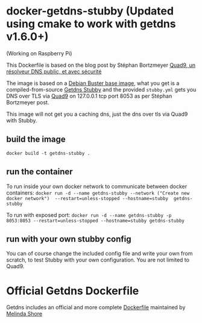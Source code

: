 # docker-getdns-stubby (Updated using cmake to work with getdns v1.6.0+)
(Working on Raspberry Pi)

This Dockerfile is based on the blog post by Stéphan Bortzmeyer [Quad9, un résolveur DNS public, et avec sécurité](http://www.bortzmeyer.org/quad9.html/) 

The image is based on a [Debian Buster base image](https://hub.docker.com/_/debian/), what you get is a compiled-from-source [Getdns Stubby](https://dnsprivacy.org/wiki/display/DP/DNS+Privacy+Daemon+-+Stubby) and the provided `stubby.yml` gets you DNS over TLS via [Quad9](https://www.quad9.net/#/about) on 127.0.0.1 tcp port 8053 as per Stéphan Bortzmeyer post. 

This image will not get you a caching dns, just the dns over tls via Quad9 with Stubby.

## build the image

``docker build -t getdns-stubby . ``

## run the container

To run inside your own docker network to communicate between docker containers:
``docker run -d --name getdns-stubby --network ("Create new docker network")  --restart=unless-stopped --hostname=stubby  getdns-stubby``

To run with exposed port:
``docker run -d --name getdns-stubby -p 8053:8053 --restart=unless-stopped --hostname=stubby getdns-stubby``

## run with your own stubby config

You can of course change the included config file and write your own from scratch, to test Stubby with your own configuration. You are not limited to Quad9. 

# Official Getdns Dockerfile

Getdns includes an official and more complete [Dockerfile](https://github.com/getdnsapi/getdns/blob/master/src/tools/Dockerfile) maintained by [Melinda Shore](https://github.com/MelindaShore)
